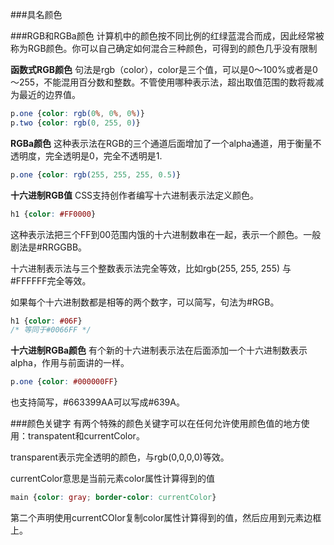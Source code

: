 ###具名颜色

###RGB和RGBa颜色
计算机中的颜色按不同比例的红绿蓝混合而成，因此经常被称为RGB颜色。你可以自己确定如何混合三种颜色，可得到的颜色几乎没有限制

**函数式RGB颜色**
句法是rgb（color），color是三个值，可以是0～100%或者是0～255，不能混用百分数和整数。不管使用哪种表示法，超出取值范围的数将裁减为最近的边界值。
```CSS
p.one {color: rgb(0%, 0%, 0%)}
p.two {color: rgb(0, 255, 0)}
```

**RGBa颜色**
这种表示法在RGB的三个通道后面增加了一个alpha通道，用于衡量不透明度，完全透明是0，完全不透明是1.
```CSS
p.one {color: rgb(255, 255, 255, 0.5)}
```

**十六进制RGB值**
CSS支持创作者编写十六进制表示法定义颜色。
```CSS
h1 {color: #FF0000}
```
这种表示法把三个FF到00范围内饿的十六进制数串在一起，表示一个颜色。一般剧法是#RRGGBB。

十六进制表示法与三个整数表示法完全等效，比如rgb(255, 255, 255) 与#FFFFFF完全等效。

如果每个十六进制数都是相等的两个数字，可以简写，句法为#RGB。
```CSS
h1 {color: #06F}
/* 等同于#0066FF */
```

**十六进制RGBa颜色**
有个新的十六进制表示法在后面添加一个十六进制数表示alpha，作用与前面讲的一样。
```CSS
p.one {color: #000000FF}
```

也支持简写，#663399AA可以写成#639A。

###颜色关键字
有两个特殊的颜色关键字可以在任何允许使用颜色值的地方使用：transpatent和currentColor。

transparent表示完全透明的颜色，与rgb(0,0,0,0)等效。

currentColor意思是当前元素color属性计算得到的值
```CSS
main {color: gray; border-color: currentColor}
```
第二个声明使用currentCOlor复制color属性计算得到的值，然后应用到元素边框上。